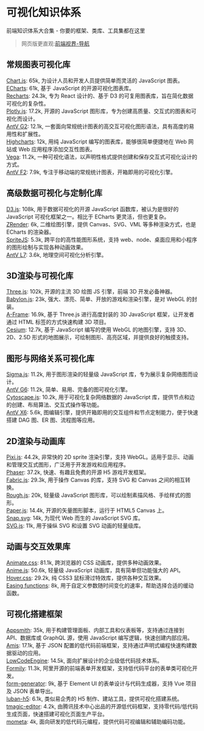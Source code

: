 # 可视化知识体系
前端知识体系大合集 - 你要的框架、类库、工具集都在这里

> 网页版更直观:[前端视界-导航](https://www.fe-vision.cn/nav)

## 常规图表可视化库
[Chart.js](https://github.com/chartjs/Chart.js): 65k, 为设计人员和开发人员提供简单而灵活的 JavaScript 图表。     
[ECharts](https://github.com/apache/echarts): 61k, 基于 JavaScript 的开源可视化图表库。       
[Recharts](https://github.com/recharts/recharts): 24.3k, 专为 React 设计的、基于 D3 的可复用图表库，旨在简化数据可视化的复杂性。       
[Plotly.js](https://github.com/plotly/plotly.js): 17.2k, 开源的 JavaScript 图形库，专为创建高质量、交互式的图表和可视化而设计。       
[AntV G2](https://github.com/antvis/G2): 12.1k, 一套面向常规统计图表的高交互可视化图形语法，具有高度的易用性和扩展性。       
[Highcharts](https://github.com/highcharts/highcharts): 12k, 用纯 JavaScript 编写的图表库，能够很简单便捷地在 Web 网站或 Web 应用程序添加交互性图表。       
[Vega](https://github.com/vega/vega): 11.2k, 一种可视化语法，以声明性格式提供创建和保存交互式可视化设计的方式。       
[AntV F2](https://github.com/antvis/F2): 7.9k, 专注于移动端的常规统计图表，开箱即用的可视化引擎。

## 高级数据可视化与定制化库
[D3.js](https://github.com/d3/d3): 108k, 用于数据可视化的开源 JavaScript 函数库，被认为是很好的 JavaScript 可视化框架之一。相比于 ECharts 更灵活，但也更复杂。      
[ZRender](https://github.com/ecomfe/zrender): 6k, 二维绘图引擎，提供 Canvas、SVG、VML 等多种渲染方式，也是 ECharts 的渲染器。        
[SpriteJS](https://github.com/spritejs/spritejs): 5.3k, 跨平台的高性能图形系统，支持 web、node、桌面应用和小程序的图形绘制与实现各种动画效果。        
[AntV L7](https://github.com/antvis/L7): 3.6k, 地理空间可视化分析引擎。

## 3D渲染与可视化库
[Three.js](https://github.com/mrdoob/three.js): 102k, 开源的主流 3D 绘图 JS 引擎，前端 3D 开发必备神器。      
[Babylon.js](https://github.com/BabylonJS/Babylon.js): 23k, 强大、漂亮、简单、开放的游戏和渲染引擎，是对 WebGL 的封装。        
[A-Frame](https://github.com/aframevr/aframe): 16.9k, 基于 Three.js 进行高度封装的 3D JavaScript 框架，让开发者通过 HTML 标签的方式快速构建 3D 项目。        
[Cesium](https://github.com/CesiumGS/cesium): 12.7k, 基于 JavaScript 编写的使用 WebGL 的地图引擎，支持 3D、2D、2.5D 形式的地图展示，可绘制图形、高亮区域，并提供良好的触摸支持。      

## 图形与网络关系可视化库
[Sigma.js](https://github.com/jacomyal/sigma.js): 11.2k, 用于图形渲染的轻量级 JavaScript 库，专为展示复杂网络图而设计。       
[AntV G6](https://github.com/antvis/G6): 11.2k, 简单、易用、完备的图可视化引擎。         
[Cytoscape.js](https://github.com/cytoscape/cytoscape.js): 10.2k, 用于可视化复杂网络数据的 JavaScript 库，提供节点和边的创建、布局算法、交互式操作等功能。         
[AntV X6](https://github.com/antvis/X6): 5.6k, 图编辑引擎，提供开箱即用的交互组件和节点定制能力，便于快速搭建 DAG 图、ER 图、流程图等应用。       

## 2D渲染与动画库
[Pixi.js](https://github.com/pixijs/pixi.js): 44.2k, 非常快的 2D sprite 渲染引擎，支持 WebGL。适用于显示、动画和管理交互式图形，广泛用于开发游戏和应用程序。      
[Phaser](https://github.com/phaserjs/phaser): 37.2k, 快速、有趣且免费的开源 H5 游戏开发框架。        
[Fabric.js](https://github.com/fabricjs/fabric.js): 29.3k, 用于操作 Canvas 的库，支持 SVG 和 Canvas 之间的相互转换。        
[Rough.js](https://github.com/rough-stuff/rough): 20k, 轻量级 JavaScript 图形库，可以绘制素描风格、手绘样式的图形。        
[Paper.js](https://github.com/paperjs/paper.js): 14.4k, 开源的矢量图形脚本，运行于 HTML5 Canvas 上。        
[Snap.svg](https://github.com/adobe-webplatform/Snap.svg): 14k, 为现代 Web 而生的 JavaScript SVG 库。        
[SVG.js](https://github.com/svgdotjs/svg.js): 11k, 用于操纵 SVG 和设置 SVG 动画的轻量级库。      

## 动画与交互效果库
[Animate.css](https://github.com/animate-css/animate.css): 81.1k, 跨浏览器的 CSS 动画库，提供多种动画效果。      
[Anime.js](https://github.com/juliangarnier/anime): 50.6k, 轻量级 JavaScript 动画库，具有简单但功能强大的 API。      
[Hover.css](https://github.com/IanLunn/Hover): 29.2k, 纯 CSS3 鼠标滑过特效库，提供各种交互效果。     
[Easing functions](https://github.com/ai/easings.net): 8k, 用于自定义参数随时间变化的速率，帮助选择合适的缓动函数。

## 可视化搭建框架
[Appsmith](https://github.com/appsmithorg/appsmith): 35k, 用于构建管理面板、内部工具和仪表板等，支持通过连接到 API、数据库或 GraphQL 源，使用 JavaScript 编写逻辑，快速创建内部应用。        
[Amis](https://github.com/baidu/amis): 17.1k, 基于 JSON 配置的低代码前端框架，支持通过声明式编程快速构建数据驱动的应用。          
[LowCodeEngine](https://github.com/alibaba/lowcode-engine): 14.5k, 面向扩展设计的企业级低代码技术体系。          
[Formily](https://github.com/alibaba/formily): 11.3k, 阿里开源的前端表单开发框架，支持低代码平台的表单类可视化开发。          
[form-generator](https://github.com/JakHuang/form-generator): 9k, 基于 Element UI 的表单设计与代码生成器，支持 Vue 项目及 JSON 表单导出。          
[luban-h5](https://github.com/ly525/luban-h5): 6.1k, 类似易企秀的 H5 制作、建站工具，提供可视化搭建系统。          
[tmagic-editor](https://github.com/Tencent/tmagic-editor): 4.2k, 由腾讯技术中心出品的开源低代码框架，支持零代码/低代码生成页面，快速搭建可视化页面生产平台。          
[mometa](https://github.com/imcuttle/mometa): 4k, 面向研发的低代码元编程，提供代码可视编辑和辅助编码功能。
